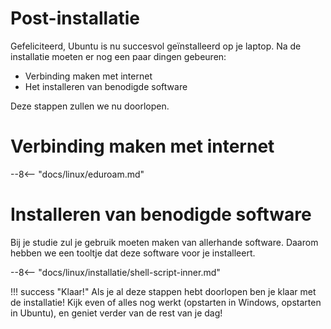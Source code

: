# Post-installatie

Gefeliciteerd, Ubuntu is nu succesvol geïnstalleerd op je laptop. Na de installatie moeten er nog een paar dingen gebeuren:

 - Verbinding maken met internet
 - Het installeren van benodigde software

Deze stappen zullen we nu doorlopen.

# Verbinding maken met internet

--8<-- "docs/linux/eduroam.md"

# Installeren van benodigde software
Bij je studie zul je gebruik moeten maken van allerhande software. Daarom hebben we een tooltje dat deze software voor je installeert.

--8<-- "docs/linux/installatie/shell-script-inner.md"

!!! success "Klaar!"
    Als je al deze stappen hebt doorlopen ben je klaar met de installatie! Kijk even of alles nog werkt (opstarten in Windows, opstarten in Ubuntu), en geniet verder van de rest van je dag!
